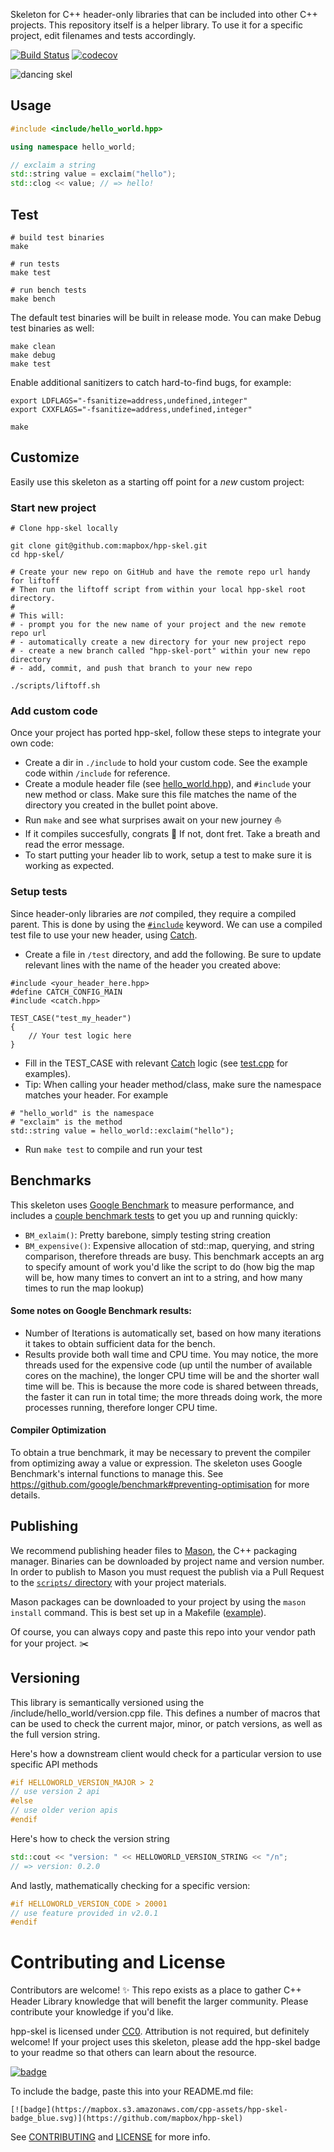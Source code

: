 Skeleton for C++ header-only libraries that can be included into other C++ projects. This repository itself is a helper library. To use it for a specific project, edit filenames and tests accordingly.

[![Build Status](https://travis-ci.org/mapbox/hpp-skel.svg?branch=master)](https://travis-ci.org/mapbox/hpp-skel)
[![codecov](https://codecov.io/gh/mapbox/hpp-skel/branch/master/graph/badge.svg)](https://codecov.io/gh/mapbox/hpp-skel)

![dancing skel](https://mapbox.s3.amazonaws.com/cpp-assets/hpp-skel-readme_blue.png)

## Usage

```cpp
#include <include/hello_world.hpp>

using namespace hello_world;

// exclaim a string
std::string value = exclaim("hello");
std::clog << value; // => hello!
```

## Test

```shell
# build test binaries
make

# run tests
make test

# run bench tests
make bench
```

The default test binaries will be built in release mode. You can make Debug test binaries as well:

```shell
make clean
make debug
make test
```

Enable additional sanitizers to catch hard-to-find bugs, for example:

```shell
export LDFLAGS="-fsanitize=address,undefined,integer"
export CXXFLAGS="-fsanitize=address,undefined,integer"

make
```

## Customize
Easily use this skeleton as a starting off point for a _new_ custom project:

### Start new project
```
# Clone hpp-skel locally

git clone git@github.com:mapbox/hpp-skel.git
cd hpp-skel/

# Create your new repo on GitHub and have the remote repo url handy for liftoff
# Then run the liftoff script from within your local hpp-skel root directory.
#
# This will:
# - prompt you for the new name of your project and the new remote repo url
# - automatically create a new directory for your new project repo
# - create a new branch called "hpp-skel-port" within your new repo directory
# - add, commit, and push that branch to your new repo

./scripts/liftoff.sh

```

### Add custom code
Once your project has ported hpp-skel, follow these steps to integrate your own code:

- Create a dir in `./include` to hold your custom code. See the example code within `/include` for reference.
- Create a module header file (see [hello_world.hpp](https://github.com/mapbox/hpp-skel/blob/master/include/hello_world.hpp)), and `#include` your new method or class. Make sure this file matches the name of the directory you created in the bullet point above.
- Run `make` and see what surprises await on your new journey :boat:
- If it compiles succesfully, congrats :tada: If not, dont fret. Take a breath and read the error message.
- To start putting your header lib to work, setup a test to make sure it is working as expected. 

### Setup tests
Since header-only libraries are _not_ compiled, they require a compiled parent. This is done by using the [`#include`](https://github.com/mapbox/cpp/blob/master/glossary.md#include) keyword. We can use a compiled test file to use your new header, using [Catch](https://github.com/catchorg/Catch2).

- Create a file in `/test` directory, and add the following. Be sure to update relevant lines with the name of the header you created above:
```
#include <your_header_here.hpp>
#define CATCH_CONFIG_MAIN
#include <catch.hpp>

TEST_CASE("test_my_header")
{
    // Your test logic here
}
```
- Fill in the TEST_CASE with relevant [Catch](https://github.com/catchorg/Catch2) logic (see [test.cpp](https://github.com/mapbox/hpp-skel/blob/master/test/test.cpp) for examples).
- Tip: When calling your header method/class, make sure the namespace matches your header. For example
```
# "hello_world" is the namespace
# "exclaim" is the method 
std::string value = hello_world::exclaim("hello");
```
- Run `make test` to compile and run your test

## Benchmarks
This skeleton uses [Google Benchmark](https://github.com/google/benchmark) to measure performance, and includes a [couple benchmark tests](https://github.com/mapbox/hpp-skel/blob/master/bench/run.cpp) to get you up and running quickly:
- `BM_exlaim()`: Pretty barebone, simply testing string creation
- `BM_expensive()`: Expensive allocation of std::map, querying, and string comparison, therefore threads are busy. This benchmark accepts an arg to specify amount of work you'd like the script to do (how big the map will be, how many times to convert an int to a string, and how many times to run the map lookup)

#### Some notes on Google Benchmark results:
- Number of Iterations is automatically set, based on how many iterations it takes to obtain sufficient data for the bench.
- Results provide both wall time and CPU time. You may notice, the more threads used for the expensive code (up until the number of available cores on the machine), the longer CPU time will be and the shorter wall time will be. This is because the more code is shared between threads, the faster it can run in total time; the more threads doing work, the more processes running, therefore longer CPU time.

#### Compiler Optimization
To obtain a true benchmark, it may be necessary to prevent the compiler from optimizing away a value or expression. The skeleton uses Google Benchmark's internal functions to manage this. See https://github.com/google/benchmark#preventing-optimisation for more details.

## Publishing

We recommend publishing header files to [Mason](https://github.com/mapbox/mason), the C++ packaging manager. Binaries can be downloaded by project name and version number. In order to publish to Mason you must request the publish via a Pull Request to the [`scripts/` directory](https://github.com/mapbox/mason/tree/master/scripts) with your project materials.

Mason packages can be downloaded to your project by using the `mason install` command. This is best set up in a Makefile ([example](https://github.com/mapbox/geometry.hpp/blob/23b7fe66b11a4b7830c797817efe19660806d851/Makefile#L10)).

Of course, you can always copy and paste this repo into your vendor path for your project. :scissors:

## Versioning

This library is semantically versioned using the /include/hello_world/version.cpp file. This defines a number of macros that can be used to check the current major, minor, or patch versions, as well as the full version string.

Here's how a downstream client would check for a particular version to use specific API methods
```cpp
#if HELLOWORLD_VERSION_MAJOR > 2
// use version 2 api
#else
// use older verion apis
#endif
```

Here's how to check the version string
```cpp
std::cout << "version: " << HELLOWORLD_VERSION_STRING << "/n";
// => version: 0.2.0
```

And lastly, mathematically checking for a specific version:
```cpp
#if HELLOWORLD_VERSION_CODE > 20001
// use feature provided in v2.0.1
#endif
```

# Contributing and License

Contributors are welcome! :sparkles: This repo exists as a place to gather C++ Header Library knowledge that will benefit the larger community. Please contribute your knowledge if you'd like.

hpp-skel is licensed under [CC0](https://creativecommons.org/share-your-work/public-domain/cc0/). Attribution is not required, but definitely welcome! If your project uses this skeleton, please add the hpp-skel badge to your readme so that others can learn about the resource.

[![badge](https://mapbox.s3.amazonaws.com/cpp-assets/hpp-skel-badge_blue.svg)](https://github.com/mapbox/hpp-skel)

To include the badge, paste this into your README.md file:
```
[![badge](https://mapbox.s3.amazonaws.com/cpp-assets/hpp-skel-badge_blue.svg)](https://github.com/mapbox/hpp-skel)
```

See [CONTRIBUTING](CONTRIBUTING.md) and [LICENSE](LICENSE.md) for more info.
